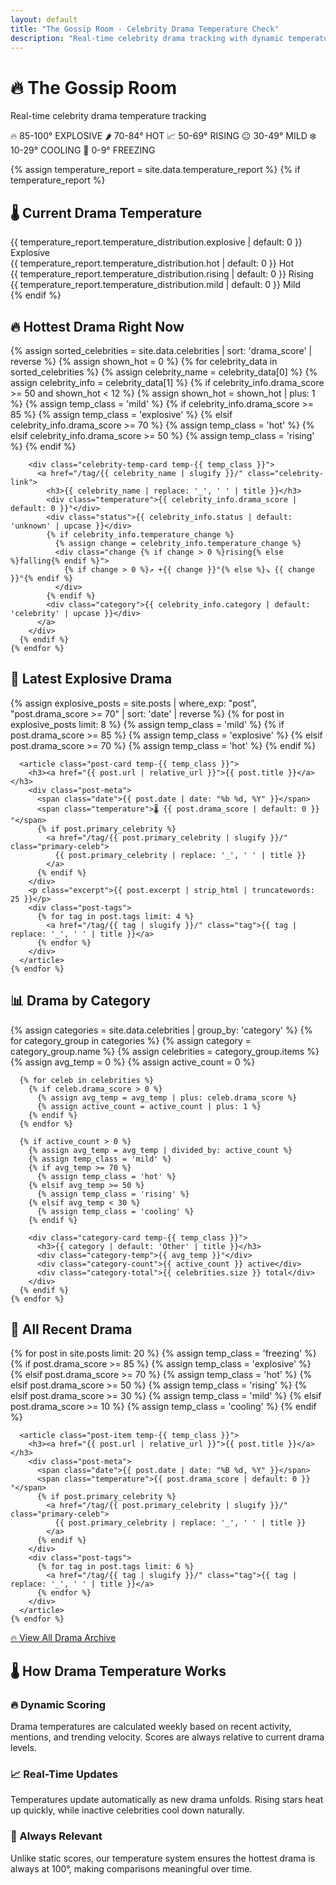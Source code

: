 ```yaml
---
layout: default
title: "The Gossip Room - Celebrity Drama Temperature Check"
description: "Real-time celebrity drama tracking with dynamic temperature scores. Who's hot, who's not, and who's absolutely explosive right now!"
---
```


<div class="homepage-hero">
  <h1>🔥 The Gossip Room</h1>
  <p class="hero-subtitle">Real-time celebrity drama temperature tracking</p>
  <div class="temperature-legend">
    <span class="temp-explosive">🔥 85-100° EXPLOSIVE</span>
    <span class="temp-hot">🌶️ 70-84° HOT</span>
    <span class="temp-rising">📈 50-69° RISING</span>
    <span class="temp-mild">😐 30-49° MILD</span>
    <span class="temp-cooling">❄️ 10-29° COOLING</span>
    <span class="temp-freezing">🧊 0-9° FREEZING</span>
  </div>
</div>

<!-- TEMPERATURE DASHBOARD -->
{% assign temperature_report = site.data.temperature_report %}
{% if temperature_report %}
<section class="temperature-dashboard">
  <h2>🌡️ Current Drama Temperature</h2>
  <div class="temp-stats">
    <div class="temp-stat explosive">
      <span class="number">{{ temperature_report.temperature_distribution.explosive | default: 0 }}</span>
      <span class="label">Explosive</span>
    </div>
    <div class="temp-stat hot">
      <span class="number">{{ temperature_report.temperature_distribution.hot | default: 0 }}</span>
      <span class="label">Hot</span>
    </div>
    <div class="temp-stat rising">
      <span class="number">{{ temperature_report.temperature_distribution.rising | default: 0 }}</span>
      <span class="label">Rising</span>
    </div>
    <div class="temp-stat mild">
      <span class="number">{{ temperature_report.temperature_distribution.mild | default: 0 }}</span>
      <span class="label">Mild</span>
    </div>
  </div>
</section>
{% endif %}

<!-- HOTTEST CELEBRITIES RIGHT NOW -->
<section class="hottest-now">
  <h2>🔥 Hottest Drama Right Now</h2>
  <div class="celebrity-temperature-grid">
    {% assign sorted_celebrities = site.data.celebrities | sort: 'drama_score' | reverse %}
    {% assign shown_hot = 0 %}
    {% for celebrity_data in sorted_celebrities %}
      {% assign celebrity_name = celebrity_data[0] %}
      {% assign celebrity_info = celebrity_data[1] %}
      {% if celebrity_info.drama_score >= 50 and shown_hot < 12 %}
        {% assign shown_hot = shown_hot | plus: 1 %}
        {% assign temp_class = 'mild' %}
        {% if celebrity_info.drama_score >= 85 %}
          {% assign temp_class = 'explosive' %}
        {% elsif celebrity_info.drama_score >= 70 %}
          {% assign temp_class = 'hot' %}
        {% elsif celebrity_info.drama_score >= 50 %}
          {% assign temp_class = 'rising' %}
        {% endif %}

        <div class="celebrity-temp-card temp-{{ temp_class }}">
          <a href="/tag/{{ celebrity_name | slugify }}/" class="celebrity-link">
            <h3>{{ celebrity_name | replace: '_', ' ' | title }}</h3>
            <div class="temperature">{{ celebrity_info.drama_score | default: 0 }}°</div>
            <div class="status">{{ celebrity_info.status | default: 'unknown' | upcase }}</div>
            {% if celebrity_info.temperature_change %}
              {% assign change = celebrity_info.temperature_change %}
              <div class="change {% if change > 0 %}rising{% else %}falling{% endif %}">
                {% if change > 0 %}↗️ +{{ change }}°{% else %}↘️ {{ change }}°{% endif %}
              </div>
            {% endif %}
            <div class="category">{{ celebrity_info.category | default: 'celebrity' | upcase }}</div>
          </a>
        </div>
      {% endif %}
    {% endfor %}
  </div>
</section>

<!-- RECENT EXPLOSIVE DRAMA -->
<section class="recent-posts">
  <h2>🚨 Latest Explosive Drama</h2>
  <div class="posts-grid">
    {% assign explosive_posts = site.posts | where_exp: "post", "post.drama_score >= 70" | sort: 'date' | reverse %}
    {% for post in explosive_posts limit: 8 %}
      {% assign temp_class = 'mild' %}
      {% if post.drama_score >= 85 %}
        {% assign temp_class = 'explosive' %}
      {% elsif post.drama_score >= 70 %}
        {% assign temp_class = 'hot' %}
      {% endif %}

      <article class="post-card temp-{{ temp_class }}">
        <h3><a href="{{ post.url | relative_url }}">{{ post.title }}</a></h3>
        <div class="post-meta">
          <span class="date">{{ post.date | date: "%b %d, %Y" }}</span>
          <span class="temperature">🌡️ {{ post.drama_score | default: 0 }}°</span>
          {% if post.primary_celebrity %}
            <a href="/tag/{{ post.primary_celebrity | slugify }}/" class="primary-celeb">
              {{ post.primary_celebrity | replace: '_', ' ' | title }}
            </a>
          {% endif %}
        </div>
        <p class="excerpt">{{ post.excerpt | strip_html | truncatewords: 25 }}</p>
        <div class="post-tags">
          {% for tag in post.tags limit: 4 %}
            <a href="/tag/{{ tag | slugify }}/" class="tag">{{ tag | replace: '_', ' ' | title }}</a>
          {% endfor %}
        </div>
      </article>
    {% endfor %}
  </div>
</section>

<!-- TRENDING CATEGORIES -->
<section class="trending-categories">
  <h2>📊 Drama by Category</h2>
  <div class="category-grid">
    {% assign categories = site.data.celebrities | group_by: 'category' %}
    {% for category_group in categories %}
      {% assign category = category_group.name %}
      {% assign celebrities = category_group.items %}
      {% assign avg_temp = 0 %}
      {% assign active_count = 0 %}

      {% for celeb in celebrities %}
        {% if celeb.drama_score > 0 %}
          {% assign avg_temp = avg_temp | plus: celeb.drama_score %}
          {% assign active_count = active_count | plus: 1 %}
        {% endif %}
      {% endfor %}

      {% if active_count > 0 %}
        {% assign avg_temp = avg_temp | divided_by: active_count %}
        {% assign temp_class = 'mild' %}
        {% if avg_temp >= 70 %}
          {% assign temp_class = 'hot' %}
        {% elsif avg_temp >= 50 %}
          {% assign temp_class = 'rising' %}
        {% elsif avg_temp < 30 %}
          {% assign temp_class = 'cooling' %}
        {% endif %}

        <div class="category-card temp-{{ temp_class }}">
          <h3>{{ category | default: 'Other' | title }}</h3>
          <div class="category-temp">{{ avg_temp }}°</div>
          <div class="category-count">{{ active_count }} active</div>
          <div class="category-total">{{ celebrities.size }} total</div>
        </div>
      {% endif %}
    {% endfor %}
  </div>
</section>

<!-- ALL RECENT POSTS -->
<section class="all-posts">
  <h2>📰 All Recent Drama</h2>
  <div class="posts-list">
    {% for post in site.posts limit: 20 %}
      {% assign temp_class = 'freezing' %}
      {% if post.drama_score >= 85 %}
        {% assign temp_class = 'explosive' %}
      {% elsif post.drama_score >= 70 %}
        {% assign temp_class = 'hot' %}
      {% elsif post.drama_score >= 50 %}
        {% assign temp_class = 'rising' %}
      {% elsif post.drama_score >= 30 %}
        {% assign temp_class = 'mild' %}
      {% elsif post.drama_score >= 10 %}
        {% assign temp_class = 'cooling' %}
      {% endif %}

      <article class="post-item temp-{{ temp_class }}">
        <h3><a href="{{ post.url | relative_url }}">{{ post.title }}</a></h3>
        <div class="post-meta">
          <span class="date">{{ post.date | date: "%B %d, %Y" }}</span>
          <span class="temperature">{{ post.drama_score | default: 0 }}°</span>
          {% if post.primary_celebrity %}
            <a href="/tag/{{ post.primary_celebrity | slugify }}/" class="primary-celeb">
              {{ post.primary_celebrity | replace: '_', ' ' | title }}
            </a>
          {% endif %}
        </div>
        <div class="post-tags">
          {% for tag in post.tags limit: 6 %}
            <a href="/tag/{{ tag | slugify }}/" class="tag">{{ tag | replace: '_', ' ' | title }}</a>
          {% endfor %}
        </div>
      </article>
    {% endfor %}
  </div>

  <div class="view-more">
    <a href="/archive/" class="btn-view-more">🔥 View All Drama Archive</a>
  </div>
</section>

<!-- TEMPERATURE EXPLANATION -->
<section class="temperature-explanation">
  <h2>🌡️ How Drama Temperature Works</h2>
  <div class="explanation-grid">
    <div class="explanation-item">
      <h3>🔥 Dynamic Scoring</h3>
      <p>Drama temperatures are calculated weekly based on recent activity, mentions, and trending velocity. Scores are always relative to current drama levels.</p>
    </div>
    <div class="explanation-item">
      <h3>📈 Real-Time Updates</h3>
      <p>Temperatures update automatically as new drama unfolds. Rising stars heat up quickly, while inactive celebrities cool down naturally.</p>
    </div>
    <div class="explanation-item">
      <h3>🎯 Always Relevant</h3>
      <p>Unlike static scores, our temperature system ensures the hottest drama is always at 100°, making comparisons meaningful over time.</p>
    </div>
  </div>
</section>
